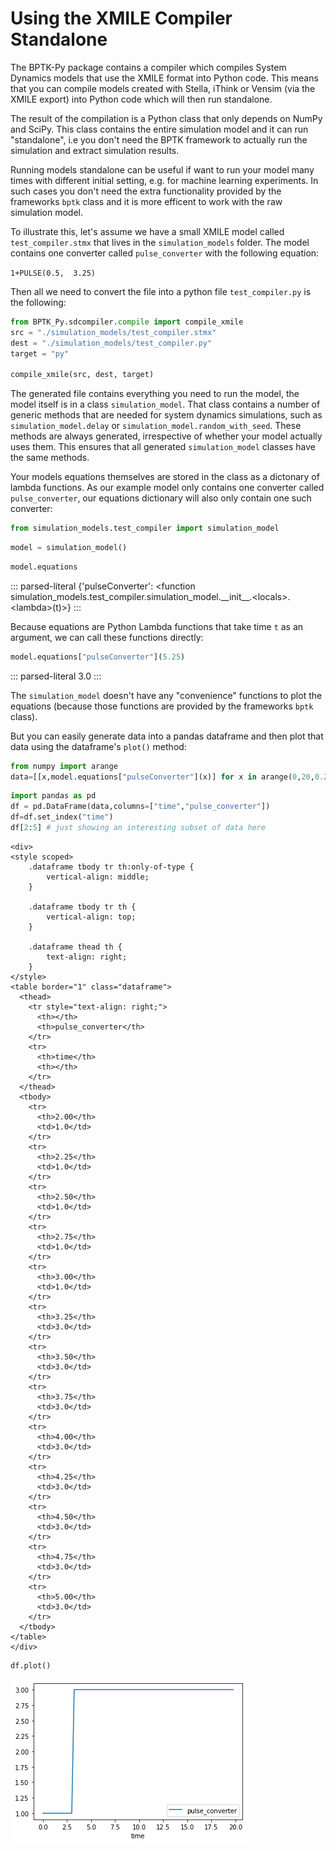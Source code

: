 # Using the XMILE Compiler Standalone

The BPTK-Py package contains a compiler which compiles System Dynamics
models that use the XMILE format into Python code. This means that you
can compile models created with Stella, iThink or Vensim (via the XMILE
export) into Python code which will then run standalone.

The result of the compilation is a Python class that only depends on
NumPy and SciPy. This class contains the entire simulation model and it
can run "standalone", i.e you don't need the BPTK framework to actually
run the simulation and extract simulation results.

Running models standalone can be useful if want to run your model many
times with different initial setting, e.g. for machine learning
experiments. In such cases you don\'t need the extra functionality
provided by the frameworks `bptk` class and it is more efficent to work
with the raw simulation model.

To illustrate this, let\'s assume we have a small XMILE model called
`test_compiler.stmx` that lives in the `simulation_models` folder. The
model contains one converter called `pulse_converter` with the following
equation:

`1+PULSE(0.5,  3.25)`

Then all we need to convert the file into a python file
`test_compiler.py` is the following:

```python
from BPTK_Py.sdcompiler.compile import compile_xmile
src = "./simulation_models/test_compiler.stmx"
dest = "./simulation_models/test_compiler.py"
target = "py"

compile_xmile(src, dest, target)
```

The generated file contains everything you need to run the model, the
model itself is in a class `simulation_model`. That class contains a
number of generic methods that are needed for system dynamics
simulations, such as `simulation_model.delay` or
`simulation_model.random_with_seed`. These methods are always generated,
irrespective of whether your model actually uses them. This ensures that
all generated `simulation_model` classes have the same methods.

Your models equations themselves are stored in the class as a dictonary
of lambda functions. As our example model only contains one converter
called `pulse_converter`, our equations dictionary will also only
contain one such converter:

```python
from simulation_models.test_compiler import simulation_model
```

```python
model = simulation_model()
```

```python
model.equations
```

::: parsed-literal
{\'pulseConverter\': \<function
simulation_models.test_compiler.simulation_model.\_\_init\_\_.\<locals\>.\<lambda\>(t)\>}
:::

Because equations are Python Lambda functions that take time `t` as an
argument, we can call these functions directly:

```python
model.equations["pulseConverter"](5.25)
```

::: parsed-literal
3.0
:::

The `simulation_model` doesn't have any "convenience" functions to plot
the equations (because those functions are provided by the frameworks
`bptk` class).

But you can easily generate data into a pandas dataframe and then plot
that data using the dataframe's `plot()` method:

```python
from numpy import arange
data=[[x,model.equations["pulseConverter"](x)] for x in arange(0,20,0.25)] 
```

```python
import pandas as pd
df = pd.DataFrame(data,columns=["time","pulse_converter"])
df=df.set_index("time")
df[2:5] # just showing an interesting subset of data here
```

```{=html}
<div>
<style scoped>
    .dataframe tbody tr th:only-of-type {
        vertical-align: middle;
    }

    .dataframe tbody tr th {
        vertical-align: top;
    }

    .dataframe thead th {
        text-align: right;
    }
</style>
<table border="1" class="dataframe">
  <thead>
    <tr style="text-align: right;">
      <th></th>
      <th>pulse_converter</th>
    </tr>
    <tr>
      <th>time</th>
      <th></th>
    </tr>
  </thead>
  <tbody>
    <tr>
      <th>2.00</th>
      <td>1.0</td>
    </tr>
    <tr>
      <th>2.25</th>
      <td>1.0</td>
    </tr>
    <tr>
      <th>2.50</th>
      <td>1.0</td>
    </tr>
    <tr>
      <th>2.75</th>
      <td>1.0</td>
    </tr>
    <tr>
      <th>3.00</th>
      <td>1.0</td>
    </tr>
    <tr>
      <th>3.25</th>
      <td>3.0</td>
    </tr>
    <tr>
      <th>3.50</th>
      <td>3.0</td>
    </tr>
    <tr>
      <th>3.75</th>
      <td>3.0</td>
    </tr>
    <tr>
      <th>4.00</th>
      <td>3.0</td>
    </tr>
    <tr>
      <th>4.25</th>
      <td>3.0</td>
    </tr>
    <tr>
      <th>4.50</th>
      <td>3.0</td>
    </tr>
    <tr>
      <th>4.75</th>
      <td>3.0</td>
    </tr>
    <tr>
      <th>5.00</th>
      <td>3.0</td>
    </tr>
  </tbody>
</table>
</div>
```
```python
df.plot()
```

![image](graph.png)